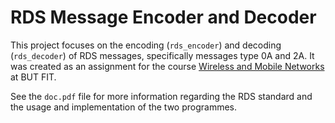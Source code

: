 # RDS Message Encoder and Decoder
This project focuses on the encoding (`rds_encoder`) and decoding (`rds_decoder`) of RDS messages, specifically messages type 0A and 2A. It was created as an assignment for the course [Wireless and Mobile Networks](https://www.fit.vut.cz/study/course/281019/.en) at BUT FIT.

See the `doc.pdf` file for more information regarding the RDS standard and the usage and implementation of the two programmes.
